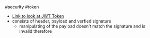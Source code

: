 #security #token

- [Link to look at JWT Token](jwt.io)
- consists of header, payload and verfied signature
	- manipulating of the payload doesn't match the signature and is invalid therefore
